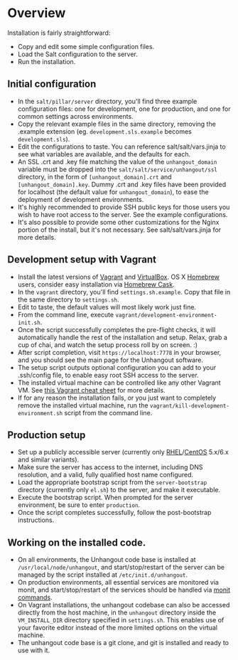 # Overview

Installation is fairly straightforward:

 * Copy and edit some simple configuration files.
 * Load the Salt configuration to the server.
 * Run the installation.

## Initial configuration

 * In the <code>salt/pillar/server</code> directory, you'll find three example configuration files: one for development, one for production, and one for common settings across environments.
 * Copy the relevant example files in the same directory, removing the .example extension (eg. <code>development.sls.example</code> becomes <code>development.sls</code>).
 * Edit the configurations to taste. You can reference salt/salt/vars.jinja to see what variables are available, and the defaults for each.
 * An SSL .crt and .key file matching the value of the <code>unhangout_domain</code> variable must be dropped into the <code>salt/salt/service/unhangout/ssl</code> directory, in the form of <code>[unhangout_domain].crt</code> and <code>[unhangout_domain].key</code>. Dummy .crt and .key files have been provided for localhost (the default value for <code>unhangout_domain</code>), to ease the deployment of development environments.
 * It's highly recommended to provide SSH public keys for those users you wish to have root access to the server. See the example configurations.
 * It's also possible to provide some other customizations for the Nginx portion of the install, but it's not necessary. See salt/salt/vars.jinja for more details.

## Development setup with Vagrant

 * Install the latest versions of [Vagrant](https://www.vagrantup.com) and [VirtualBox](https://www.virtualbox.org). OS X [Homebrew](http://brew.sh) users, consider easy installation via [Homebrew Cask](http://caskroom.io).
 * In the <code>vagrant</code> directory, you'll find <code>settings.sh.example</code>. Copy that file in the same directory to <code>settings.sh</code>.
 * Edit to taste, the default values will most likely work just fine.
 * From the command line, execute <code>vagrant/development-environment-init.sh</code>.
 * Once the script successfully completes the pre-flight checks, it will automatically handle the rest of the installation and setup. Relax, grab a cup of chai, and watch the setup process roll by on screen. :)
 * After script completion, visit <code>https://localhost:7778</code> in your browser, and you should see the main page for the Unhangout software.
 * The setup script outputs optional configuration you can add to your .ssh/config file, to enable easy root SSH access to the server.
 * The installed virtual machine can be controlled like any other Vagrant VM. See [this Vagrant cheat sheet](http://notes.jerzygangi.com/vagrant-cheat-sheet) for more details. 
 * If for any reason the installation fails, or you just want to completely remove the installed virtual machine, run the <code>vagrant/kill-development-environment.sh</code> script from the command line.

## Production setup

 * Set up a publicly accessible server (currently only [RHEL](http://www.redhat.com/en/technologies/linux-platforms/enterprise-linux)/[CentOS](http://www.centos.org) 5.x/6.x and similar variants).
 * Make sure the server has access to the internet, including DNS resolution, and a valid, fully qualified host name configured.
 * Load the appropriate bootstrap script from the <code>server-bootstrap</code> directory (currently only <code>el.sh</code>) to the server, and make it executable.
 * Execute the bootstrap script. When prompted for the server environment, be sure to enter <code>production</code>.
 * Once the script completes successfully, follow the post-bootstrap instructions.

## Working on the installed code.

 * On all environments, the Unhangout code base is installed at <code>/usr/local/node/unhangout</code>, and start/stop/restart of the server can be managed by the script installed at <code>/etc/init.d/unhangout</code>.
 * On production environments, all essential services are monitored via monit, and start/stop/restart of the services should be handled via [monit commands](http://mmonit.com/monit/documentation/monit.html#Arguments).
 * On Vagrant installations, the unhangout codebase can also be accessed directly from the host machine, in the <code>unhangout</code> directory inside the <code>VM_INSTALL_DIR</code> directory specified in <code>settings.sh</code>. This enables use of your favorite editor instead of the more limited options on the virtual machine.
 * The unhangout code base is a git clone, and git is installed and ready to use with it.
